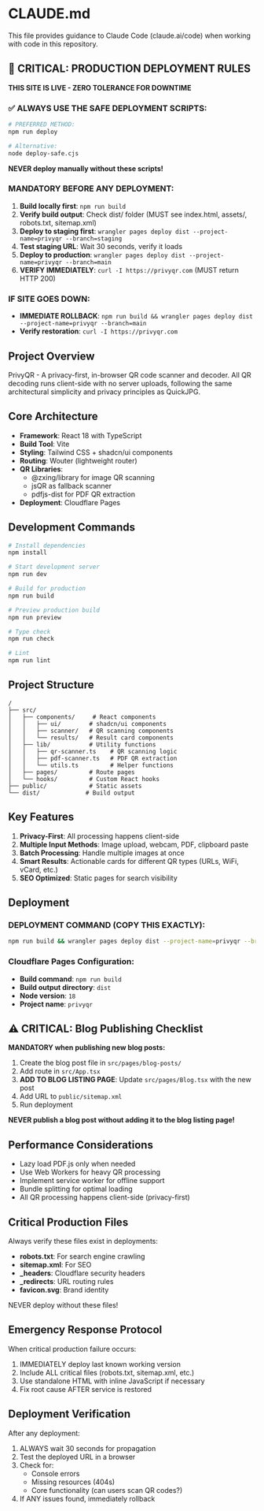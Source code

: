 # CLAUDE.md

This file provides guidance to Claude Code (claude.ai/code) when working with code in this repository.

## 🚨 CRITICAL: PRODUCTION DEPLOYMENT RULES
**THIS SITE IS LIVE - ZERO TOLERANCE FOR DOWNTIME**

### ✅ ALWAYS USE THE SAFE DEPLOYMENT SCRIPTS:
```bash
# PREFERRED METHOD:
npm run deploy

# Alternative:
node deploy-safe.cjs
```

**NEVER deploy manually without these scripts!**

### MANDATORY BEFORE ANY DEPLOYMENT:
1. **Build locally first**: `npm run build`
2. **Verify build output**: Check dist/ folder (MUST see index.html, assets/, robots.txt, sitemap.xml)
3. **Deploy to staging first**: `wrangler pages deploy dist --project-name=privyqr --branch=staging`
4. **Test staging URL**: Wait 30 seconds, verify it loads
5. **Deploy to production**: `wrangler pages deploy dist --project-name=privyqr --branch=main`
6. **VERIFY IMMEDIATELY**: `curl -I https://privyqr.com` (MUST return HTTP 200)

### IF SITE GOES DOWN:
- **IMMEDIATE ROLLBACK**: `npm run build && wrangler pages deploy dist --project-name=privyqr --branch=main`
- **Verify restoration**: `curl -I https://privyqr.com`

## Project Overview

PrivyQR - A privacy-first, in-browser QR code scanner and decoder. All QR decoding runs client-side with no server uploads, following the same architectural simplicity and privacy principles as QuickJPG.

## Core Architecture

- **Framework**: React 18 with TypeScript
- **Build Tool**: Vite
- **Styling**: Tailwind CSS + shadcn/ui components
- **Routing**: Wouter (lightweight router)
- **QR Libraries**: 
  - @zxing/library for image QR scanning
  - jsQR as fallback scanner
  - pdfjs-dist for PDF QR extraction
- **Deployment**: Cloudflare Pages

## Development Commands

```bash
# Install dependencies
npm install

# Start development server
npm run dev

# Build for production
npm run build

# Preview production build
npm run preview

# Type check
npm run check

# Lint
npm run lint
```

## Project Structure

```
/
├── src/
│   ├── components/     # React components
│   │   ├── ui/        # shadcn/ui components
│   │   ├── scanner/   # QR scanning components
│   │   └── results/   # Result card components
│   ├── lib/           # Utility functions
│   │   ├── qr-scanner.ts    # QR scanning logic
│   │   ├── pdf-scanner.ts   # PDF QR extraction
│   │   └── utils.ts         # Helper functions
│   ├── pages/         # Route pages
│   └── hooks/         # Custom React hooks
├── public/            # Static assets
└── dist/             # Build output
```

## Key Features

1. **Privacy-First**: All processing happens client-side
2. **Multiple Input Methods**: Image upload, webcam, PDF, clipboard paste
3. **Batch Processing**: Handle multiple images at once
4. **Smart Results**: Actionable cards for different QR types (URLs, WiFi, vCard, etc.)
5. **SEO Optimized**: Static pages for search visibility

## Deployment

### DEPLOYMENT COMMAND (COPY THIS EXACTLY):
```bash
npm run build && wrangler pages deploy dist --project-name=privyqr --branch=main && sleep 30 && curl -I https://privyqr.com
```

### Cloudflare Pages Configuration:
- **Build command**: `npm run build`
- **Build output directory**: `dist`
- **Node version**: `18`
- **Project name**: `privyqr`

## ⚠️ CRITICAL: Blog Publishing Checklist
**MANDATORY when publishing new blog posts:**
1. Create the blog post file in `src/pages/blog-posts/`
2. Add route in `src/App.tsx`
3. **ADD TO BLOG LISTING PAGE**: Update `src/pages/Blog.tsx` with the new post
4. Add URL to `public/sitemap.xml`
5. Run deployment

**NEVER publish a blog post without adding it to the blog listing page!**

## Performance Considerations

- Lazy load PDF.js only when needed
- Use Web Workers for heavy QR processing
- Implement service worker for offline support
- Bundle splitting for optimal loading
- All QR processing happens client-side (privacy-first)

## Critical Production Files
Always verify these files exist in deployments:
- **robots.txt**: For search engine crawling
- **sitemap.xml**: For SEO
- **_headers**: Cloudflare security headers
- **_redirects**: URL routing rules
- **favicon.svg**: Brand identity

NEVER deploy without these files!

## Emergency Response Protocol
When critical production failure occurs:
1. IMMEDIATELY deploy last known working version
2. Include ALL critical files (robots.txt, sitemap.xml, etc.)
3. Use standalone HTML with inline JavaScript if necessary
4. Fix root cause AFTER service is restored

## Deployment Verification
After any deployment:
1. ALWAYS wait 30 seconds for propagation
2. Test the deployed URL in a browser
3. Check for:
   - Console errors
   - Missing resources (404s)
   - Core functionality (can users scan QR codes?)
4. If ANY issues found, immediately rollback